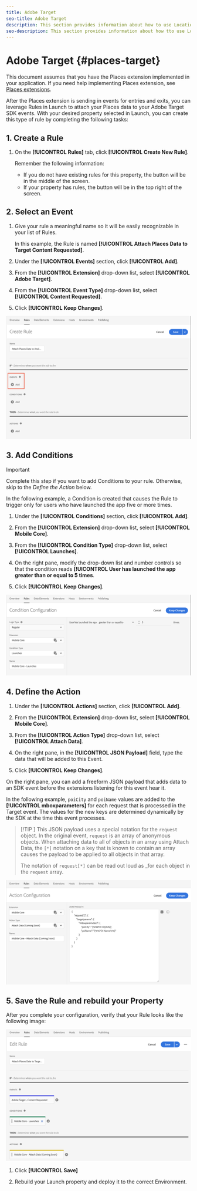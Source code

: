 ```yaml
---
title: Adobe Target
seo-title: Adobe Target
description: This section provides information about how to use Location Service with Adobe Target.
seo-description: This section provides information about how tto use Location Service with Adobe Target. 
---
```


# Adobe Target {#places-target}

This document assumes that you have the Places extension implemented in your application. If you need help implementing Places extension, see [Places extensions](/help/places-ext-aep-sdks/places-extension/places-extension.md).

After the Places extension is sending in events for entries and exits, you can leverage Rules in Launch to attach your Places data to your Adobe Target SDK events. With your desired property selected in Launch, you can create this type of rule by completing the following tasks:

## 1. Create a Rule

1. On the **[!UICONTROL Rules]** tab, click **[!UICONTROL Create New Rule]**.

    Remember the following information:

    * If you do not have existing rules for this property, the button will be in the middle of the screen.
    * If your property has rules, the button will be in the top right of the screen.

## 2. Select an Event

1. Give your rule a meaningful name so it will be easily recognizable in your list of Rules. 

    In this example, the Rule is named **[!UICONTROL Attach Places Data to Target Content Requested]**.

2. Under the **[!UICONTROL Events]** section, click **[!UICONTROL Add]**.

3. From the **[!UICONTROL Extension]** drop-down list, select **[!UICONTROL Adobe Target]**.

4. From the **[!UICONTROL Event Type]** drop-down list, select **[!UICONTROL Content Requested]**.

5. Click **[!UICONTROL Keep Changes]**.

![add an event](/help/assets/ad-addEvent.png)

## 3. Add Conditions

>[!IMPORTANT]
>
>Complete this step if you want to add Conditions to your rule. Otherwise, skip to the *Define the Action* below.

In the following example, a Condition is created that causes the Rule to trigger only for users who have launched the app five or more times.

1. Under the **[!UICONTROL Conditions]** section, click **[!UICONTROL Add]**.

2. From the **[!UICONTROL Extension]** drop-down list, select **[!UICONTROL Mobile Core]**.

3. From the **[!UICONTROL Condition Type]** drop-down list, select **[!UICONTROL Launches]**.

4. On the right pane, modify the drop-down list and number controls so that the condition reads **[!UICONTROL User has launched the app greater than or equal to 5 times**.

5. Click **[!UICONTROL Keep Changes]**.

![add an event](/help/assets/ad-setCondition.png)

## 4. Define the Action

1. Under the **[!UICONTROL Actions]** section, click **[!UICONTROL Add]**.

2. From the **[!UICONTROL Extension]** drop-down list, select **[!UICONTROL Mobile Core]**.  

3. From the **[!UICONTROL Action Type]** drop-down list, select **[!UICONTROL Attach Data]**.

4. On the right pane, in the **[!UICONTROL JSON Payload]** field, type the data that will be added to this Event.

5. Click **[!UICONTROL Keep Changes]**.

On the right pane, you can add a freeform JSON payload that adds data to an SDK event before the extensions listening for this event hear it.

In the following example, `poiCity` and `poiName` values are added to the **[!UICONTROL mboxparameters]** for each request that is processed in the Target event. The values for the new keys are determined dynamically by the SDK at the time this event processes.

>[!TIP
>]
>This JSON payload uses a special notation for the `request` object. In the original event, `request` is an array of anonymous objects. When attaching data to all of objects in an array using Attach Data, the `[*]` notation on a key that is known to contain an array causes the payload to be applied to all objects in that array.
>
>The notation of `request[*]` can be read out loud as _for each object in the `request` array.

![add an event](/help/assets/ad-setAction.png)

## 5. Save the Rule and rebuild your Property

After you complete your configuration, verify that your Rule looks like the following image:

![completed rule](/help/assets/ad-ruleComplete.png)

1. Click **[!UICONTROL Save]**

2. Rebuild your Launch property and deploy it to the correct Environment.
